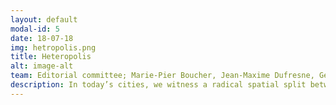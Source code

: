 ```yaml
---
layout: default
modal-id: 5
date: 18-07-18
img: hetropolis.png
title: Heteropolis
alt: image-alt
team: Editorial committee; Marie-Pier Boucher, Jean-Maxime Dufresne, Gema Melgar, Jean-François Prost, 
description: In today’s cities, we witness a radical spatial split between economic classes, ethnic and cultural communities where monocultural and monogenerational interlockings emerge. We wish to reveal forms, practices and milieus of heterogenization which question and reconfigure urban, social and cultural homogenization. AA also questions how heterogeneous spaces and actions might create a common, that is to say how they might reveal radical intersections that continually reinvent the relational fabric that binds people, places, and things together. Heterogeneous spaces go beyond the representation of diversity and the collection of isolated fragments. By creating possibilities for indeterminacy these spaces act as triggers for creativity. Actions that create heterogeneity reveal the possibility of a common through urban interventions and cultural tensions that might be identified as queer, native, ethnic, generational, economic, industrial, ecological, and so on. <br> The Heteropolis book includes 40 contributions (1-10 A5 pages each), 13 texts of 1000-4000 words and an interview with political theorist Michael Hardt, co-author, with Toni Negri, of Commonwealth. In the book contributions take the form of an image, a scan, a drawing or a short text based on a thought, an emerging concept, an observation or an action related to Heteropolis. Adaptive Actions is particularly interested in contributions which explore the book and its pages as a unique, autonomous, and speciﬁc space for thought and action. Other contributions reveal an undocumented aspect of a project – revisiting a space or situation or a meaningful or significant heterogeneous or homogeneous space, which might never have activated, but which may prompt others to act upon.<br> http://adaptiveactions.net/aa/heteropolis/
---
```

